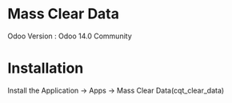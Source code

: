 Mass Clear Data
=====================================

Odoo Version : Odoo 14.0 Community


Installation
==================================================================
Install the Application -> Apps -> Mass Clear Data(cqt_clear_data)



